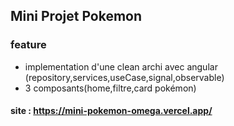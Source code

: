 ## Mini Projet Pokemon

### feature 
- implementation d'une clean archi avec angular (repository,services,useCase,signal,observable)
- 3 composants(home,filtre,card pokémon)

#### site : https://mini-pokemon-omega.vercel.app/
